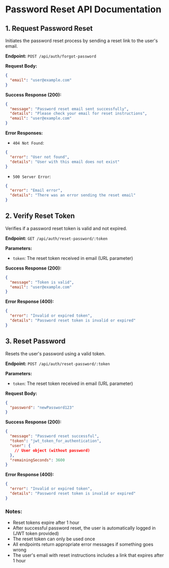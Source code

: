 # Password Reset API Documentation

## 1. Request Password Reset
Initiates the password reset process by sending a reset link to the user's email.

**Endpoint:** `POST /api/auth/forgot-password`

**Request Body:**
```json
{
  "email": "user@example.com"
}
```

**Success Response (200):**
```json
{
  "message": "Password reset email sent successfully",
  "details": "Please check your email for reset instructions",
  "email": "user@example.com"
}
```

**Error Responses:**
- `404 Not Found`:
```json
{
  "error": "User not found",
  "details": "User with this email does not exist"
}
```
- `500 Server Error`:
```json
{
  "error": "Email error",
  "details": "There was an error sending the reset email"
}
```

## 2. Verify Reset Token
Verifies if a password reset token is valid and not expired.

**Endpoint:** `GET /api/auth/reset-password/:token`

**Parameters:**
- `token`: The reset token received in email (URL parameter)

**Success Response (200):**
```json
{
  "message": "Token is valid",
  "email": "user@example.com"
}
```

**Error Response (400):**
```json
{
  "error": "Invalid or expired token",
  "details": "Password reset token is invalid or expired"
}
```

## 3. Reset Password
Resets the user's password using a valid token.

**Endpoint:** `POST /api/auth/reset-password/:token`

**Parameters:**
- `token`: The reset token received in email (URL parameter)

**Request Body:**
```json
{
  "password": "newPassword123"
}
```

**Success Response (200):**
```json
{
  "message": "Password reset successful",
  "token": "jwt_token_for_authentication",
  "user": {
    // User object (without password)
  },
  "remainingSeconds": 3600
}
```

**Error Response (400):**
```json
{
  "error": "Invalid or expired token",
  "details": "Password reset token is invalid or expired"
}
```

### Notes:
- Reset tokens expire after 1 hour
- After successful password reset, the user is automatically logged in (JWT token provided)
- The reset token can only be used once
- All endpoints return appropriate error messages if something goes wrong
- The user's email with reset instructions includes a link that expires after 1 hour
